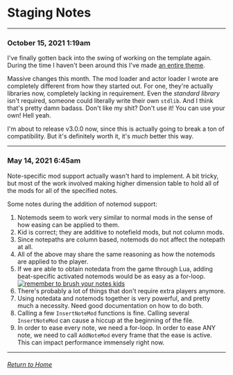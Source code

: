 # Staging Notes
---
### October 15, 2021 1:19am
I've finally gotten back into the swing of working on the template again. During the time I haven't been around this I've made [an entire theme](https://github.com/Tiny-Foxes/superuser-outfox "god it took forever to actually push myself to do this").

Massive changes this month. The mod loader and actor loader I wrote are completely different from how they started out. For one, they're actually libraries now, completely lacking in requirement. Even the *standard library* isn't required, someone could literally write their own `stdlib`. And I think that's pretty damn badass. Don't like my shit? Don't use it! You can use your own! Hell yeah.

I'm about to release v3.0.0 now, since this is actually going to break a ton of compatibility. But it's definitely worth it, it's *much* better this way.

---

### May 14, 2021 6:45am
Note-specific mod support actually wasn't hard to implement. A bit tricky, but most of the work involved making higher dimension table to hold all of the mods for all of the specified notes.

Some notes during the addition of notemod support:
1. Notemods seem to work very similar to normal mods in the sense of how easing can be applied to them.
1. Kid is correct; they are additive to notefield mods, but not column mods.
1. Since notepaths are column based, notemods do not affect the notepath at all.
1. All of the above may share the same reasoning as how the notemods are applied to the player.
1. If we are able to obtain notedata from the game through Lua, adding beat-specific activated notemods would be as easy as a for-loop.  
[![remember to brush your notes kids](http://img.youtube.com/vi/fuzIcjOU-n4/0.jpg)](http://www.youtube.com/watch?v=fuzIcjOU-n4 "remember to brush your notes kids")
1. There's probably a lot of things that don't require extra players anymore.
1. Using notedata and notemods together is very powerful, and pretty much a necessity. Need good documentation on how to do both.
1. Calling a few `InsertNoteMod` functions is fine. Calling several `InsertNoteMod` can cause a hiccup at the beginning of the file.
1. In order to ease every note, we need a for-loop. In order to ease ANY note, we need to call `AddNoteMod` every frame that the ease is active. This can impact performance immensely right now.

---

###### [Return to Home](/kitsu-template)